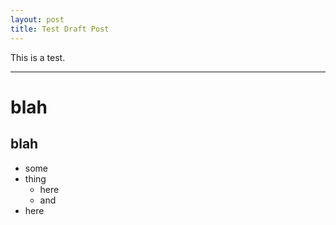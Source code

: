 ```yaml
---
layout: post
title: Test Draft Post
---
```


This <!--more--> is a test.
- - -

# blah
## blah

* some
* thing
    * here
    * and
* here